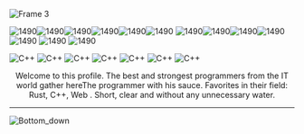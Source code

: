 

![Frame 3](https://github.com/VL4STEL1N/VL4STEL1N/assets/127986242/00b285a7-7f88-476d-92f7-4ef78bbccb44)


![1490](https://github.com/VL4STEL1N/VL4STEL1N/assets/127986242/46b33866-3d33-49c4-8ecb-0b723842b7a4)![1490](https://github.com/VL4STEL1N/VL4STEL1N/assets/127986242/46b33866-3d33-49c4-8ecb-0b723842b7a4)![1490](https://github.com/VL4STEL1N/VL4STEL1N/assets/127986242/46b33866-3d33-49c4-8ecb-0b723842b7a4)![1490](https://github.com/VL4STEL1N/VL4STEL1N/assets/127986242/46b33866-3d33-49c4-8ecb-0b723842b7a4)![1490](https://github.com/VL4STEL1N/VL4STEL1N/assets/127986242/46b33866-3d33-49c4-8ecb-0b723842b7a4)![1490](https://github.com/VL4STEL1N/VL4STEL1N/assets/127986242/46b33866-3d33-49c4-8ecb-0b723842b7a4) ![1490](https://github.com/VL4STEL1N/VL4STEL1N/assets/127986242/46b33866-3d33-49c4-8ecb-0b723842b7a4)![1490](https://github.com/VL4STEL1N/VL4STEL1N/assets/127986242/46b33866-3d33-49c4-8ecb-0b723842b7a4)![1490](https://github.com/VL4STEL1N/VL4STEL1N/assets/127986242/46b33866-3d33-49c4-8ecb-0b723842b7a4)![1490](https://github.com/VL4STEL1N/VL4STEL1N/assets/127986242/46b33866-3d33-49c4-8ecb-0b723842b7a4)![1490](https://github.com/VL4STEL1N/VL4STEL1N/assets/127986242/46b33866-3d33-49c4-8ecb-0b723842b7a4) ![1490](https://github.com/VL4STEL1N/VL4STEL1N/assets/127986242/46b33866-3d33-49c4-8ecb-0b723842b7a4) ![1490](https://github.com/VL4STEL1N/VL4STEL1N/assets/127986242/46b33866-3d33-49c4-8ecb-0b723842b7a4)

![C++ ](https://img.shields.io/badge/-C++-090909?style=for-the-badge&logo=C%2b%2b&logoColor=6296CC)
![C++](https://img.shields.io/badge/-Rust-090909?style=for-the-badge&logo=Rust&logoColor=6296CC)
![C++](https://img.shields.io/badge/-Html-090909?style=for-the-badge&logo=HtmllogoColor=6296CC)
![C++](https://img.shields.io/badge/-CSS-090909?style=for-the-badge&logo=Css&logoColor=6296CC)
![C++](https://img.shields.io/badge/-Js-090909?style=for-the-badge&logo=Js&logoColor=6296CC)
![C++](https://img.shields.io/badge/-GitHub-090909?style=for-the-badge&logo=GitHub&logoColor=6296CC)
![C++](https://img.shields.io/badge/-Vim-090909?style=for-the-badge&logo=Vim&logoColor=6296CC)



<p align="center">Welcome to this profile. The best and strongest programmers from the IT world gather hereThe programmer with his sauce. Favorites in their field: Rust, C++, Web . Short, clear and without any unnecessary water.</p>






---
![Bottom_down](https://github.com/VL4STEL1N/VL4STEL1N/assets/127986242/1964ca21-6df7-4554-95ea-9ff879f52336)
<svg viewBox="0 0 115 25" xmlns="http://www.w3.org/2000/svg" xmlns:xlink="http://www.w3.org/1999/xlink">


